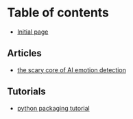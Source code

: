 # Table of contents

* [Initial page](README.md)

## Articles

* [the scary core of AI emotion detection](articles/The_Scary_Core_of_AI_emotion_detection.md)

## Tutorials

* [python packaging tutorial](tutorials/build_python_package.md)

